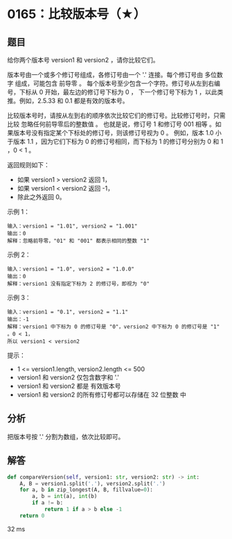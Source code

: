 # 0165：比较版本号（★）


## 题目

给你两个版本号 version1 和 version2 ，请你比较它们。

版本号由一个或多个修订号组成，各修订号由一个 '.' 连接。每个修订号由 多位数字 组成，可能包含 前导零 。
每个版本号至少包含一个字符。修订号从左到右编号，下标从 0 开始，最左边的修订号下标为 0 ，
下一个修订号下标为 1 ，以此类推。例如，2.5.33 和 0.1 都是有效的版本号。

比较版本号时，请按从左到右的顺序依次比较它们的修订号。比较修订号时，只需比较 忽略任何前导零后的整数值 。
也就是说，修订号 1 和修订号 001 相等 。如果版本号没有指定某个下标处的修订号，则该修订号视为 0 。
例如，版本 1.0 小于版本 1.1 ，因为它们下标为 0 的修订号相同，而下标为 1 的修订号分别为 0 和 1 ，0 < 1 。

返回规则如下：
- 如果 version1 > version2 返回 1，
- 如果 version1 < version2 返回 -1，
- 除此之外返回 0。

示例 1：
    
    输入：version1 = "1.01", version2 = "1.001"
    输出：0
    解释：忽略前导零，"01" 和 "001" 都表示相同的整数 "1"

示例 2：

    输入：version1 = "1.0", version2 = "1.0.0"
    输出：0
    解释：version1 没有指定下标为 2 的修订号，即视为 "0"

示例 3：

    输入：version1 = "0.1", version2 = "1.1"
    输出：-1
    解释：version1 中下标为 0 的修订号是 "0"，version2 中下标为 0 的修订号是 "1" 。0 < 1，
    所以 version1 < version2


提示：
- 1 <= version1.length, version2.length <= 500
- version1 和 version2 仅包含数字和 '.'
- version1 和 version2 都是 有效版本号
- version1 和 version2 的所有修订号都可以存储在 32 位整数 中

## 分析

把版本号按 '.' 分割为数组，依次比较即可。

## 解答

```python
def compareVersion(self, version1: str, version2: str) -> int:
    A, B = version1.split('.'), version2.split('.')
    for a, b in zip_longest(A, B, fillvalue=0):
        a, b = int(a), int(b)
        if a != b:
            return 1 if a > b else -1
    return 0
```
32 ms

